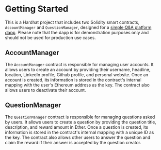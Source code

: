 # Getting Started
This is a Hardhat project that includes two Solidity smart contracts, `AccountManager` and `QuestionManager`, designed for a [simple Q&A platform dapp](https://wozhidao.vercel.app/). Please note that the dapp is for demonstration purposes only and should not be used for production use cases.

## AccountManager
The `AccountManager` contract is responsible for managing user accounts. It allows users to create an account by providing their username, headline, location, LinkedIn profile, Github profile, and personal website. Once an account is created, its information is stored in the contract's internal mapping with the user's Ethereum address as the key. The contract also allows users to deactivate their account.
## QuestionManager
The `QuestionManager` contract is responsible for managing questions asked by users. It allows users to create a question by providing the question title, description, and reward amount in Ether. Once a question is created, its information is stored in the contract's internal mapping with a unique ID as the key. The contract also allows other users to answer the question and claim the reward if their answer is accepted by the question creator.